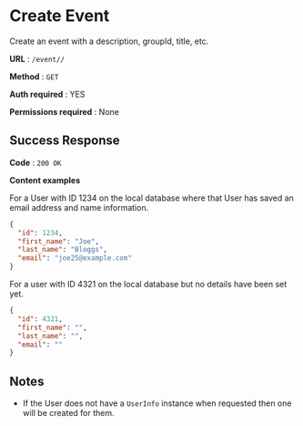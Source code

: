 # Create Event

Create an event with a description, groupId, title, etc.

**URL** : `/event//`

**Method** : `GET`

**Auth required** : YES

**Permissions required** : None

## Success Response

**Code** : `200 OK`

**Content examples**

For a User with ID 1234 on the local database where that User has saved an
email address and name information.

```json
{
  "id": 1234,
  "first_name": "Joe",
  "last_name": "Bloggs",
  "email": "joe25@example.com"
}
```

For a user with ID 4321 on the local database but no details have been set yet.

```json
{
  "id": 4321,
  "first_name": "",
  "last_name": "",
  "email": ""
}
```

## Notes

- If the User does not have a `UserInfo` instance when requested then one will
  be created for them.
